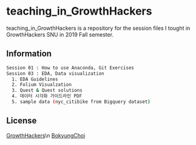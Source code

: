 # teaching_in_GrowthHackers

teaching_in_GrowthHackers is a repository for the session files I tought in GrowthHackers SNU in 2019 Fall semester.

## Information


```bash
Session 01 : How to use Anaconda, Git Exercises
Session 03 : EDA, Data visualization
  1. EDA Guidelines
  2. Folium Visualzation
  3. Quest & Quest solutions
  4. 데이터 시각화 가이드라인 PDF
  5. sample data (nyc_citibike from Bigquery dataset)
```

## License
[GrowthHackers](https://ghmkt.kr)\n
[BokyungChoi](https://github.com/BokyungChoi)
